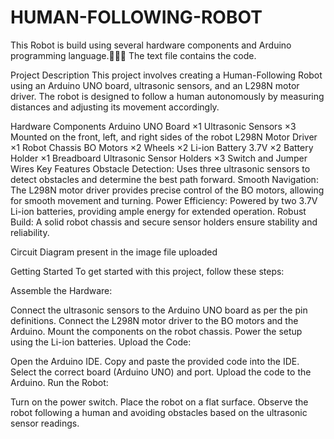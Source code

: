 # HUMAN-FOLLOWING-ROBOT
This Robot is build using several hardware components and Arduino programming language.🤖🚕🦾
The text file contains the code.

Project Description
This project involves creating a Human-Following Robot using an Arduino UNO board, ultrasonic sensors, and an L298N motor driver. The robot is designed to follow a human autonomously by measuring distances and adjusting its movement accordingly.

Hardware Components
Arduino UNO Board ×1
Ultrasonic Sensors ×3
Mounted on the front, left, and right sides of the robot
L298N Motor Driver ×1
Robot Chassis
BO Motors ×2
Wheels ×2
Li-ion Battery 3.7V ×2
Battery Holder ×1
Breadboard
Ultrasonic Sensor Holders ×3
Switch and Jumper Wires
Key Features
Obstacle Detection: Uses three ultrasonic sensors to detect obstacles and determine the best path forward.
Smooth Navigation: The L298N motor driver provides precise control of the BO motors, allowing for smooth movement and turning.
Power Efficiency: Powered by two 3.7V Li-ion batteries, providing ample energy for extended operation.
Robust Build: A solid robot chassis and secure sensor holders ensure stability and reliability.

Circuit Diagram
present in the image file uploaded

Getting Started
To get started with this project, follow these steps:

Assemble the Hardware:

Connect the ultrasonic sensors to the Arduino UNO board as per the pin definitions.
Connect the L298N motor driver to the BO motors and the Arduino.
Mount the components on the robot chassis.
Power the setup using the Li-ion batteries.
Upload the Code:

Open the Arduino IDE.
Copy and paste the provided code into the IDE.
Select the correct board (Arduino UNO) and port.
Upload the code to the Arduino.
Run the Robot:

Turn on the power switch.
Place the robot on a flat surface.
Observe the robot following a human and avoiding obstacles based on the ultrasonic sensor readings.
